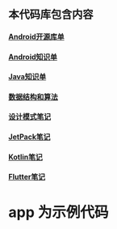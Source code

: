 ## 本代码库包含内容

#### [Android开源库单](https://github.com/chenping1/HelloWorldX/blob/master/_Android%E5%BC%80%E6%BA%90%E5%BA%93%E5%8D%95.md)

#### [Android知识单](https://github.com/chenping1/HelloWorldX/blob/master/_Android%E7%9F%A5%E8%AF%86%E5%8D%95.md)

#### [Java知识单](https://github.com/chenping1/HelloWorldX/blob/master/_Java%E7%9F%A5%E8%AF%86%E5%8D%95.md)

#### [数据结构和算法](https://github.com/chenping1/HelloWorldX/blob/master/_%E6%95%B0%E6%8D%AE%E7%BB%93%E6%9E%84%E5%92%8C%E7%AE%97%E6%B3%95.md)

#### [设计模式笔记](https://github.com/chenping1/HelloWorldX/blob/master/_%E8%AE%BE%E8%AE%A1%E6%A8%A1%E5%BC%8F%E7%AC%94%E8%AE%B0.md)

#### [JetPack笔记](https://github.com/chenping1/HelloWorldX/blob/master/_JetPack%E7%AC%94%E8%AE%B0.md)

#### [Kotlin笔记](https://github.com/chenping1/HelloWorldX/blob/master/_Kotlin%E7%AC%94%E8%AE%B0.md)

#### [Flutter笔记](https://github.com/chenping1/HelloWorldX/blob/master/_Flutter%E7%AC%94%E8%AE%B0.md)


app 为示例代码
=========
